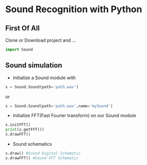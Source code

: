 # Sound Recognition with Python

## First Of All
Clone or Download project and ...
```python
import Sound
```
## Sound simulation
* Initialize a Sound module with 
```python
s = Sound.Sound(path='path.wav')
```
or
```python
s = Sound.Sound(path='path.wav',name='mySound')
```

* Initialize FFT(Fast Fourier transform) on our Sound module
```python
s.initFFT()
print(s.getFFT())
s.drawFFT()
```
* Sound schematics
```python
s.draw() #Sound Digital Schematic
s.drawFFT() #Sound FFT Schematic
```

